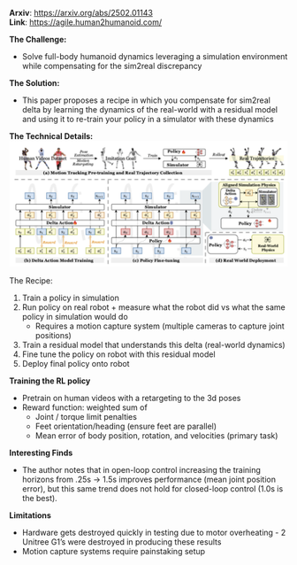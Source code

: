 **Arxiv**: https://arxiv.org/abs/2502.01143  
**Link**: https://agile.human2humanoid.com/  

**The Challenge:**  
- Solve full-body humanoid dynamics leveraging a simulation environment while compensating for the sim2real discrepancy

**The Solution:**  
- This paper proposes a recipe in which you compensate for sim2real delta by learning the dynamics of the real-world with a residual model and using it to re-train your policy in a simulator with these dynamics

**The Technical Details:**
![d](./images/asap.png)

The Recipe:
1. Train a policy in simulation 
2. Run policy on real robot + measure what the robot did vs what the same policy in simulation would do
    - Requires a motion capture system (multiple cameras to capture joint positions)
3. Train a residual model that understands this delta (real-world dynamics)
4. Fine tune the policy on robot with this residual model 
5. Deploy final policy onto robot

**Training the RL policy**
- Pretrain on human videos with a retargeting to the 3d poses
- Reward function: weighted sum of 
    - Joint / torque limit penalties
    - Feet orientation/heading (ensure feet are parallel)
    - Mean error of body position, rotation, and velocities (primary task)

**Interesting Finds**
- The author notes that in open-loop control increasing the training horizons from .25s -> 1.5s improves performance (mean joint position error), but this same trend does not hold for closed-loop control (1.0s is the best).

**Limitations**
- Hardware gets destroyed quickly in testing due to motor overheating - 2 Unitree G1’s were destroyed in producing these results
- Motion capture systems require painstaking setup 

